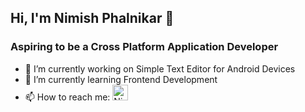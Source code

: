 ## Hi, I'm Nimish Phalnikar 👋
### Aspiring to be a Cross Platform Application Developer

- 📱 I’m currently working on Simple Text Editor for Android Devices
- 🌱 I’m currently learning Frontend Development
-  <div class="LI-profile-badge"  data-version="v1" data-size="medium" data-locale="en_US" data-type="vertical" data-theme="dark" data-vanity="nimishph">📫 How to reach me: <a class="LI-simple-link" href='https://in.linkedin.com/in/nimishph?trk=profile-badge'><img src="https://image.flaticon.com/icons/svg/1409/1409945.svg" alt="Nimish Phalnikar" height="25" width="25"/></a></div>

<!--- <div>Icons made by <a href="https://www.flaticon.com/authors/freepik" title="Freepik">Freepik</a> from <a href="https://www.flaticon.com/" title="Flaticon">www.flaticon.com</a></div>
--->
